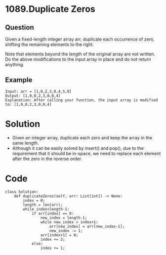 # 1089.Duplicate Zeros

## Question
Given a fixed-length integer array arr, duplicate each occurrence of zero, shifting the remaining elements to the right.

Note that elements beyond the length of the original array are not written. Do the above modifications to the input array in place and do not return anything.

## Example
```
Input: arr = [1,0,2,3,0,4,5,0]
Output: [1,0,0,2,3,0,0,4]
Explanation: After calling your function, the input array is modified to: [1,0,0,2,3,0,0,4]
```

# Solution
* Given an integer array, duplicate each zero and keep the array in the same length.
* Although it can be easily solved by insert() and pop(), due to the requirement that it should be in-space, we need to replace each element after the zero in the reverse order.

# Code
```python3
class Solution:
    def duplicateZeros(self, arr: List[int]) -> None:
        index = 0;
        length = len(arr);
        while index<length-1:
            if arr[index] == 0:
                new_index = length-1;
                while new_index > index+1:
                    arr[new_index] = arr[new_index-1];
                    new_index -= 1;
                arr[index+1] = 0;
                index += 2;
            else:
                index += 1;
```